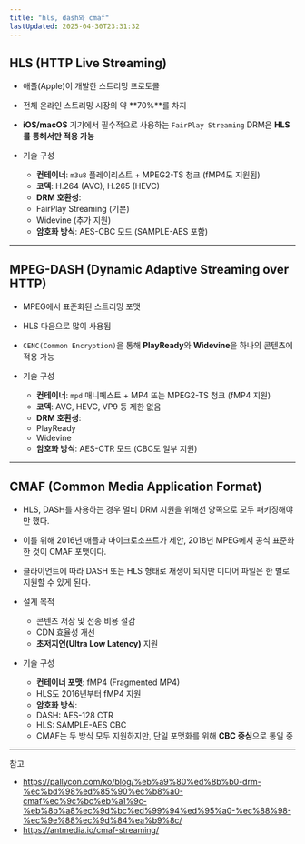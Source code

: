 ```yaml
---
title: "hls, dash와 cmaf"
lastUpdated: 2025-04-30T23:31:32
---
```

## HLS (HTTP Live Streaming)

- 애플(Apple)이 개발한 스트리밍 프로토콜
- 전체 온라인 스트리밍 시장의 약 **70%**를 차지
- **iOS/macOS** 기기에서 필수적으로 사용하는 `FairPlay Streaming` DRM은 **HLS를 통해서만 적용 가능**

- 기술 구성
  - **컨테이너**: `m3u8` 플레이리스트 + MPEG2-TS 청크 (fMP4도 지원됨)
  - **코덱**: H.264 (AVC), H.265 (HEVC)
  - **DRM 호환성**:
  - FairPlay Streaming (기본)
  - Widevine (추가 지원)
  - **암호화 방식**: AES-CBC 모드 (SAMPLE-AES 포함)

---

## MPEG-DASH (Dynamic Adaptive Streaming over HTTP)

- MPEG에서 표준화된 스트리밍 포맷
- HLS 다음으로 많이 사용됨
- `CENC(Common Encryption)`을 통해 **PlayReady**와 **Widevine**을 하나의 콘텐츠에 적용 가능

- 기술 구성
  - **컨테이너**: `mpd` 매니페스트 + MP4 또는 MPEG2-TS 청크 (fMP4 지원)
  - **코덱**: AVC, HEVC, VP9 등 제한 없음
  - **DRM 호환성**:
  - PlayReady
  - Widevine
  - **암호화 방식**: AES-CTR 모드 (CBC도 일부 지원)

---

## CMAF (Common Media Application Format)

- HLS, DASH를 사용하는 경우 멀티 DRM 지원을 위해선 양쪽으로 모두 패키징해야만 했다.
- 이를 위해 2016년 애플과 마이크로소프트가 제안, 2018년 MPEG에서 공식 표준화한 것이 CMAF 포맷이다.
- 클라이언트에 따라 DASH 또는 HLS 형태로 재생이 되지만 미디어 파일은 한 벌로 지원할 수 있게 된다.

- 설계 목적
  - 콘텐츠 저장 및 전송 비용 절감
  - CDN 효율성 개선
  - **초저지연(Ultra Low Latency)** 지원

- 기술 구성
  - **컨테이너 포맷**: fMP4 (Fragmented MP4)
  - HLS도 2016년부터 fMP4 지원
  - **암호화 방식**:
  - DASH: AES-128 CTR
  - HLS: SAMPLE-AES CBC
  - CMAF는 두 방식 모두 지원하지만, 단일 포맷화를 위해 **CBC 중심**으로 통일 중

---
참고

- <https://pallycon.com/ko/blog/%eb%a9%80%ed%8b%b0-drm-%ec%bd%98%ed%85%90%ec%b8%a0-cmaf%ec%9c%bc%eb%a1%9c-%eb%8b%a8%ec%9d%bc%ed%99%94%ed%95%a0-%ec%88%98-%ec%9e%88%ec%9d%84%ea%b9%8c/>
- <https://antmedia.io/cmaf-streaming/>
